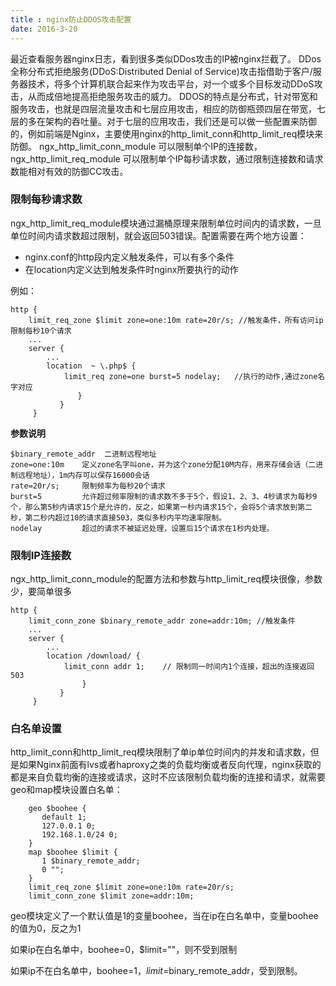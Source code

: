 ```yaml
---
title : nginx防止DDOS攻击配置
date: 2016-3-20
---
```

最近查看服务器nginx日志，看到很多类似DDos攻击的IP被nginx拦截了。
DDos全称分布式拒绝服务(DDoS:Distributed Denial of Service)攻击指借助于客户/服务器技术，将多个计算机联合起来作为攻击平台，对一个或多个目标发动DDoS攻击，从而成倍地提高拒绝服务攻击的威力。
DDOS的特点是分布式，针对带宽和服务攻击，也就是四层流量攻击和七层应用攻击，相应的防御瓶颈四层在带宽，七层的多在架构的吞吐量。对于七层的应用攻击，我们还是可以做一些配置来防御的，例如前端是Nginx，主要使用nginx的http_limit_conn和http_limit_req模块来防御。
ngx_http_limit_conn_module 可以限制单个IP的连接数，ngx_http_limit_req_module 可以限制单个IP每秒请求数，通过限制连接数和请求数能相对有效的防御CC攻击。

###  限制每秒请求数
ngx_http_limit_req_module模块通过漏桶原理来限制单位时间内的请求数，一旦单位时间内请求数超过限制，就会返回503错误。配置需要在两个地方设置：

- nginx.conf的http段内定义触发条件，可以有多个条件
- 在location内定义达到触发条件时nginx所要执行的动作

例如：
```
http {
    limit_req_zone $limit zone=one:10m rate=20r/s; //触发条件，所有访问ip 限制每秒10个请求
    ...
    server {
        ...
        location  ~ \.php$ {
            limit_req zone=one burst=5 nodelay;   //执行的动作,通过zone名字对应
               }
           }
     }
```
**参数说明**
```
$binary_remote_addr  二进制远程地址
zone=one:10m    定义zone名字叫one，并为这个zone分配10M内存，用来存储会话（二进制远程地址），1m内存可以保存16000会话
rate=20r/s;     限制频率为每秒20个请求
burst=5         允许超过频率限制的请求数不多于5个，假设1、2、3、4秒请求为每秒9个，那么第5秒内请求15个是允许的，反之，如果第一秒内请求15个，会将5个请求放到第二秒，第二秒内超过10的请求直接503，类似多秒内平均速率限制。
nodelay         超过的请求不被延迟处理，设置后15个请求在1秒内处理。
```

### 限制IP连接数
ngx_http_limit_conn_module的配置方法和参数与http_limit_req模块很像，参数少，要简单很多
```
http {
    limit_conn_zone $binary_remote_addr zone=addr:10m; //触发条件
    ...
    server {
        ...
        location /download/ {
            limit_conn addr 1;    // 限制同一时间内1个连接，超出的连接返回503
                }
           }
     }
```
### 白名单设置
http_limit_conn和http_limit_req模块限制了单ip单位时间内的并发和请求数，但是如果Nginx前面有lvs或者haproxy之类的负载均衡或者反向代理，nginx获取的都是来自负载均衡的连接或请求，这时不应该限制负载均衡的连接和请求，就需要geo和map模块设置白名单：
```
    geo $boohee {
       default 1;
       127.0.0.1 0;
       192.168.1.0/24 0;
    }
    map $boohee $limit {
       1 $binary_remote_addr;
       0 "";
    }
    limit_req_zone $limit zone=one:10m rate=20r/s;
    limit_conn_zone $limit zone=addr:10m;
```
geo模块定义了一个默认值是1的变量boohee，当在ip在白名单中，变量boohee的值为0，反之为1

如果ip在白名单中，boohee=0，$limit=""，则不受到限制

如果ip不在白名单中，boohee=1，$limit=$binary_remote_addr，受到限制。

